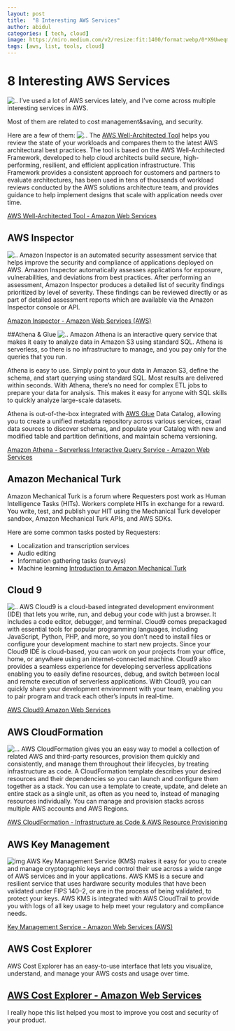 ```yaml
---
layout: post
title:  "8 Interesting AWS Services"
author: abidul
categories: [ tech, cloud]
image: https://miro.medium.com/v2/resize:fit:1400/format:webp/0*X9Uweqmky_grErzM.png
tags: [aws, list, tools, cloud]
---
```

# 8 Interesting AWS Services
![..](https://miro.medium.com/v2/resize:fit:1400/format:webp/0*X9Uweqmky_grErzM.png)
I’ve used a lot of AWS services lately, and I’ve come across multiple interesting services in AWS.

Most of them are related to cost management&saving, and security.

Here are a few of them:
![..](https://miro.medium.com/v2/resize:fit:1400/format:webp/0*fOVWtZcsNEaCv9bV.png)
The [AWS Well-Architected Tool](https://aws.amazon.com/architecture/well-architected/) helps you review the state of your workloads and compares them to the latest AWS architectural best practices. The tool is based on the AWS Well-Architected Framework, developed to help cloud architects build secure, high-performing, resilient, and efficient application infrastructure. This Framework provides a consistent approach for customers and partners to evaluate architectures, has been used in tens of thousands of workload reviews conducted by the AWS solutions architecture team, and provides guidance to help implement designs that scale with application needs over time.

[AWS Well-Architected Tool - Amazon Web Services](https://aws.amazon.com/well-architected-tool/)

## AWS Inspector
![..](https://miro.medium.com/v2/resize:fit:1266/format:webp/0*JhJ4IRhusIFxrssw.png)
Amazon Inspector is an automated security assessment service that helps improve the security and compliance of applications deployed on AWS. Amazon Inspector automatically assesses applications for exposure, vulnerabilities, and deviations from best practices. After performing an assessment, Amazon Inspector produces a detailed list of security findings prioritized by level of severity. These findings can be reviewed directly or as part of detailed assessment reports which are available via the Amazon Inspector console or API.

[Amazon Inspector - Amazon Web Services (AWS)](https://aws.amazon.com/inspector/)

##Athena & Glue
![..](https://miro.medium.com/v2/resize:fit:500/format:webp/0*NFgr_SxDaI_YG_7J.png)
Amazon Athena is an interactive query service that makes it easy to analyze data in Amazon S3 using standard SQL. Athena is serverless, so there is no infrastructure to manage, and you pay only for the queries that you run.

Athena is easy to use. Simply point to your data in Amazon S3, define the schema, and start querying using standard SQL. Most results are delivered within seconds. With Athena, there’s no need for complex ETL jobs to prepare your data for analysis. This makes it easy for anyone with SQL skills to quickly analyze large-scale datasets.

Athena is out-of-the-box integrated with [AWS Glue](https://aws.amazon.com/glue/) Data Catalog, allowing you to create a unified metadata repository across various services, crawl data sources to discover schemas, and populate your Catalog with new and modified table and partition definitions, and maintain schema versioning.

[Amazon Athena - Serverless Interactive Query Service - Amazon Web Services](https://aws.amazon.com/athena/?whats-new-cards.sort-by=item.additionalFields.postDateTime&whats-new-cards.sort-order=desc)

## Amazon Mechanical Turk
Amazon Mechanical Turk is a forum where Requesters post work as Human Intelligence Tasks (HITs). Workers complete HITs in exchange for a reward. You write, test, and publish your HIT using the Mechanical Turk developer sandbox, Amazon Mechanical Turk APIs, and AWS SDKs.

Here are some common tasks posted by Requesters:
- Localization and transcription services
- Audio editing
- Information gathering tasks (surveys)
- Machine learning
[Introduction to Amazon Mechanical Turk](https://docs.aws.amazon.com/AWSMechTurk/latest/AWSMechanicalTurkGettingStartedGuide/SvcIntro.html)

## Cloud 9
![..](https://miro.medium.com/v2/resize:fit:800/format:webp/0*B3ykb_Mb-9rEwYT4.png)
AWS Cloud9 is a cloud-based integrated development environment (IDE) that lets you write, run, and debug your code with just a browser. It includes a code editor, debugger, and terminal. Cloud9 comes prepackaged with essential tools for popular programming languages, including JavaScript, Python, PHP, and more, so you don’t need to install files or configure your development machine to start new projects. Since your Cloud9 IDE is cloud-based, you can work on your projects from your office, home, or anywhere using an internet-connected machine. Cloud9 also provides a seamless experience for developing serverless applications enabling you to easily define resources, debug, and switch between local and remote execution of serverless applications. With Cloud9, you can quickly share your development environment with your team, enabling you to pair program and track each other’s inputs in real-time.

[AWS Cloud9 Amazon Web Services](https://aws.amazon.com/cloud9/)

## AWS CloudFormation
![...](https://miro.medium.com/v2/resize:fit:1024/format:webp/0*DDmK61LTaswzreyU.png)
AWS CloudFormation gives you an easy way to model a collection of related AWS and third-party resources, provision them quickly and consistently, and manage them throughout their lifecycles, by treating infrastructure as code. A CloudFormation template describes your desired resources and their dependencies so you can launch and configure them together as a stack. You can use a template to create, update, and delete an entire stack as a single unit, as often as you need to, instead of managing resources individually. You can manage and provision stacks across multiple AWS accounts and AWS Regions.

[AWS CloudFormation - Infrastructure as Code & AWS Resource Provisioning](https://aws.amazon.com/cloudformation/?nc2=type_a)	

## AWS Key Management
![img](https://miro.medium.com/v2/resize:fit:320/0*Y3zPpo_Rh2Uu1meJ)
AWS Key Management Service (KMS) makes it easy for you to create and manage cryptographic keys and control their use across a wide range of AWS services and in your applications. AWS KMS is a secure and resilient service that uses hardware security modules that have been validated under FIPS 140–2, or are in the process of being validated, to protect your keys. AWS KMS is integrated with AWS CloudTrail to provide you with logs of all key usage to help meet your regulatory and compliance needs.

[Key Management Service - Amazon Web Services (AWS)](https://aws.amazon.com/kms/)

## AWS Cost Explorer
AWS Cost Explorer has an easy-to-use interface that lets you visualize, understand, and manage your AWS costs and usage over time.

[AWS Cost Explorer - Amazon Web Services](https://aws.amazon.com/aws-cost-management/aws-cost-explorer/?nc2=h_ql_prod_cm_cex)
---
I really hope this list helped you most to improve you cost and security of your product.